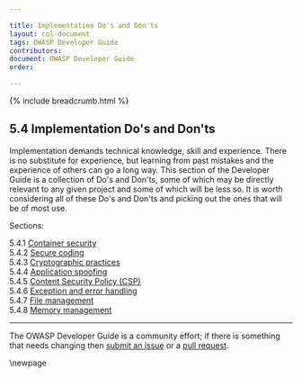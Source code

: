 ```yaml
---

title: Implementation Do's and Don'ts
layout: col-document
tags: OWASP Developer Guide
contributors:
document: OWASP Developer Guide
order:

---
```


{% include breadcrumb.html %}

## 5.4 Implementation Do's and Don'ts

Implementation demands technical knowledge, skill and experience.
There is no substitute for experience, but learning from past mistakes and the experience of others can go a long way.
This section of the Developer Guide is a collection of Do's and Don'ts,
some of which may be directly relevant to any given project and some of which will be less so.
It is worth considering all of these Do's and Don'ts and picking out the ones that will be of most use.

Sections:

5.4.1 [Container security](#container-security)  
5.4.2 [Secure coding](#secure-coding)  
5.4.3 [Cryptographic practices](#cryptographic-practices)  
5.4.4 [Application spoofing](#application-spoofing)  
5.4.5 [Content Security Policy (CSP)](#content-security-policy)  
5.4.6 [Exception and error handling](#exception-and-error-handling)  
5.4.7 [File management](#file-management)  
5.4.8 [Memory management](#memory-management)  

----

The OWASP Developer Guide is a community effort; if there is something that needs changing
then [submit an issue][issue0740] or a [pull request][pr].

[issue0740]: https://github.com/OWASP/www-project-developer-guide/issues/new?labels=enhancement&template=request.md&title=Update:%2007-implementation/04-dos-donts/00-toc
[pr]: https://github.com/OWASP/www-project-developer-guide/pulls

\newpage

